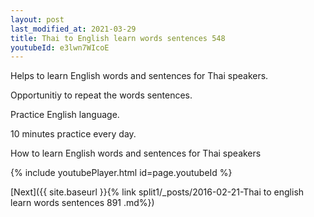 ```yaml
---
layout: post
last_modified_at: 2021-03-29
title: Thai to English learn words sentences 548 
youtubeId: e3lwn7WIcoE
---
```

 
 
Helps to learn English words and sentences for Thai speakers.

Opportunitiy to repeat the words sentences. 

Practice English language. 
 
10 minutes practice every day. 
 
How to learn English words and sentences for Thai speakers 
 
{% include youtubePlayer.html id=page.youtubeId %}
 
 
[Next]({{ site.baseurl }}{% link  split1/_posts/2016-02-21-Thai to english learn words sentences 891 .md%})
 
